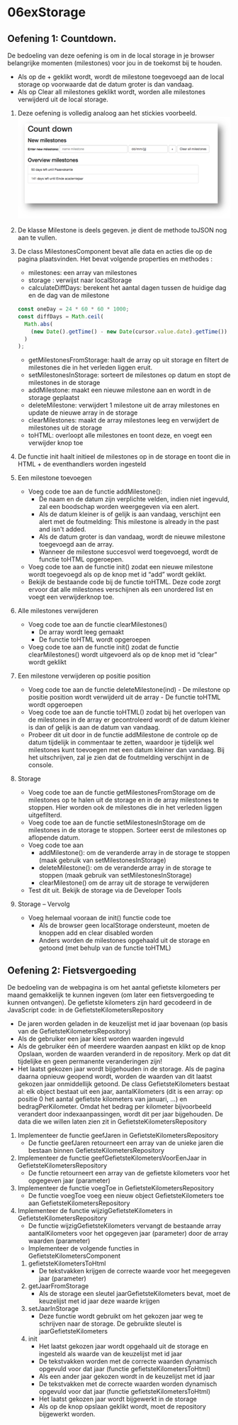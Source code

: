 # 06exStorage

## Oefening 1: Countdown.

De bedoeling van deze oefening is om in de local storage in je browser belangrijke momenten (milestones) voor jou in de toekomst bij te houden.

- Als op de + geklikt wordt, wordt de milestone toegevoegd aan de local storage op voorwaarde dat de datum groter is dan vandaag.
- Als op Clear all milestones geklikt wordt, worden alle milestones verwijderd uit de local storage.

1. Deze oefening is volledig analoog aan het stickies voorbeeld.
   ![countdown1.png](/docs/countdown1.png 'Voorbeeld')
1. De klasse Milestone is deels gegeven. je dient de methode toJSON nog aan te vullen.
1. De class MilestonesComponent bevat alle data en acties die op de pagina plaatsvinden. Het bevat volgende properties en methodes :
   - milestones: een array van milestones
   - storage : verwijst naar localStorage
   - calculateDiffDays: berekent het aantal dagen tussen de huidige dag en de dag van de milestone
   ```javascript
   const oneDay = 24 * 60 * 60 * 1000;
   const diffDays = Math.ceil(
     Math.abs(
       (new Date().getTime() - new Date(cursor.value.date).getTime()) / oneDay
     )
   );
   ```
   - getMilestonesFromStorage: haalt de array op uit storage en filtert de milestones die in het verleden liggen eruit.
   - setMilestonesInStorage: sorteert de milestones op datum en stopt de milestones in de storage
   - addMilestone: maakt een nieuwe milestone aan en wordt in de storage geplaatst
   - deleteMilestone: verwijdert 1 milestone uit de array milestones en update de nieuwe array in de storage
   - clearMilestones: maakt de array milestones leeg en verwijdert de milestones uit de storage
   - toHTML: overloopt alle milestones en toont deze, en voegt een verwijder knop toe
1. De functie init haalt initieel de milestones op in de storage en toont die in HTML + de eventhandlers worden ingesteld
1. Een milestone toevoegen
   - Voeg code toe aan de functie addMilestone():
     - De naam en de datum zijn verplichte velden, indien niet ingevuld, zal een boodschap worden weergegeven via een alert.
     - Als de datum kleiner is of gelijk is aan vandaag, verschijnt een alert met de foutmelding: This milestone is already in the past and isn't added.
     - Als de datum groter is dan vandaag, wordt de nieuwe milestone toegevoegd aan de array.
     - Wanneer de milestone succesvol werd toegevoegd, wordt de functie toHTML opgeroepen.
   - Voeg code toe aan de functie init() zodat een nieuwe milestone wordt toegevoegd als op de knop met id “add” wordt geklikt.
   - Bekijk de bestaande code bij de functie toHTML. Deze code zorgt ervoor dat alle milestones verschijnen als een unordered list en voegt een verwijderknop toe.
1. Alle milestones verwijderen
   - Voeg code toe aan de functie clearMilestones()
     - De array wordt leeg gemaakt
     - De functie toHTML wordt opgeroepen
   - Voeg code toe aan de functie init() zodat de functie clearMilestones() wordt uitgevoerd als op de knop met id “clear” wordt geklikt
1. Een milestone verwijderen op positie position
   - Voeg code toe aan de functie deleteMilestone(ind) - De milestone op positie position wordt verwijderd uit de array - De functie toHTML wordt opgeroepen
   - Voeg code toe aan de functie toHTML() zodat bij het overlopen van de milestones in de array er gecontroleerd wordt of de datum kleiner is dan of gelijk is aan de datum van vandaag.
   - Probeer dit uit door in de functie addMilestone de controle op de datum tijdelijk in commentaar te zetten, waardoor je tijdelijk wel milestones kunt toevoegen met een datum kleiner dan vandaag. Bij het uitschrijven, zal je zien dat de foutmelding verschijnt in de console.
1. Storage

   - Voeg code toe aan de functie getMilestonesFromStorage om de milestones op te halen uit de storage en in de array milestones te stoppen. Hier worden ook de milestones die in het verleden liggen uitgefilterd.
   - Voeg code toe aan de functie setMilestonesInStorage om de milestones in de storage te stoppen. Sorteer eerst de milestones op aflopende datum.
   - Voeg code toe aan
     - addMilestone(): om de veranderde array in de storage te stoppen (maak gebruik van setMilestonesInStorage)
     - deleteMilestone(): om de veranderde array in de storage te stoppen (maak gebruik van setMilestonesInStorage)
     - clearMilestone() om de array uit de storage te verwijderen
   - Test dit uit. Bekijk de storage via de Developer Tools

1. Storage – Vervolg
   - Voeg helemaal vooraan de init() functie code toe
     - Als de browser geen localStorage ondersteunt, moeten de knoppen add en clear disabled worden
     - Anders worden de milestones opgehaald uit de storage en getoond (met behulp van de functie toHTML)

## Oefening 2: Fietsvergoeding

De bedoeling van de webpagina is om het aantal gefietste kilometers per maand gemakkelijk te kunnen ingeven (om later een fietsvergoeding te kunnen ontvangen).
De gefietste kilometers zijn hard gecodeerd in de JavaScript code: in de GefietsteKilometersRepository

- De jaren worden geladen in de keuzelijst met id jaar bovenaan (op basis van de GefietsteKilometersRepository)
- Als de gebruiker een jaar kiest worden waarden ingevuld
- Als de gebruiker één of meerdere waarden aanpast en klikt op de knop Opslaan, worden de waarden veranderd in de repository. Merk op dat dit tijdelijke en geen permanente veranderingen zijn!
- Het laatst gekozen jaar wordt bijgehouden in de storage. Als de pagina daarna opnieuw geopend wordt, worden de waarden van dit laatst gekozen jaar onmiddellijk getoond.
  De class GefietsteKilometers bestaat al: elk object bestaat uit een jaar, aantalKilometers (dit is een array: op positie 0 het aantal gefietste kilometers van januari, …) en bedragPerKilometer. Omdat het bedrag per kilometer bijvoorbeeld verandert door indexaanpassingen, wordt dit per jaar bijgehouden.
  De data die we willen laten zien zit in GefietsteKilometersRepository

1. Implementeer de functie geefJaren in GefietsteKilometersRepository
   - De functie geefJaren retourneert een array van de unieke jaren die bestaan binnen GefietsteKilometersRepository
1. Implementeer de functie geefGefietsteKilometersVoorEenJaar in GefietsteKilometersRepository
   - De functie retourneert een array van de gefietste kilometers voor het opgegeven jaar (parameter)
1. Implementeer de functie voegToe in GefietsteKilometersRepository
   - De functie voegToe voeg een nieuw object GefietsteKilometers toe aan GefietsteKilometersRepository
1. Implementeer de functie wijzigGefietsteKilometers in GefietsteKilometersRepository
   - De functie wijzigGefietsteKilometers vervangt de bestaande array aantalKilometers voor het opgegeven jaar (parameter) door de array waarden (parameter)
   - Implementeer de volgende functies in GefietsteKilometersComponent
   1. gefietsteKilometersToHtml
      - De tekstvakken krijgen de correcte waarde voor het meegegeven jaar (parameter)
   1. getJaarFromStorage
      - Als de storage een sleutel jaarGefietsteKilometers bevat, moet de keuzelijst met id jaar deze waarde krijgen
   1. setJaarInStorage
      - Deze functie wordt gebruikt om het gekozen jaar weg te schrijven naar de storage. De gebruikte sleutel is jaarGefietsteKilometers
   1. init
      - Het laatst gekozen jaar wordt opgehaald uit de storage en ingesteld als waarde van de keuzelijst met id jaar
      - De tekstvakken worden met de correcte waarden dynamisch opgevuld voor dat jaar (functie gefietsteKilometersToHtml)
      - Als een ander jaar gekozen wordt in de keuzelijst met id jaar
      - De tekstvakken met de correcte waarden worden dynamisch opgevuld voor dat jaar (functie gefietsteKilometersToHtml)
      - Het laatst gekozen jaar wordt bijgewerkt in de storage
      - Als op de knop opslaan geklikt wordt, moet de repository bijgewerkt worden.

